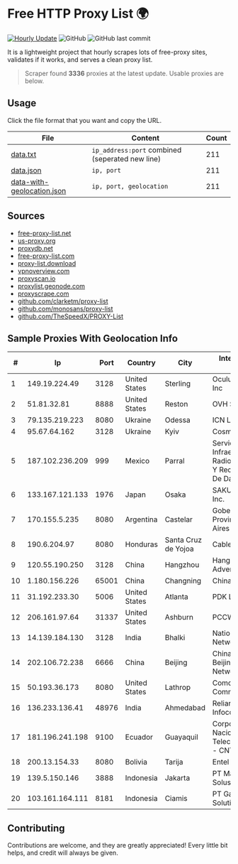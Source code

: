 
# Free HTTP Proxy List 🌍

[![Hourly Update](https://github.com/mertguvencli/http-proxy-list/actions/workflows/main.yml/badge.svg?branch=main)](https://github.com/mertguvencli/http-proxy-list/actions/workflows/main.yml)
![GitHub](https://img.shields.io/github/license/mertguvencli/http-proxy-list)
![GitHub last commit](https://img.shields.io/github/last-commit/mertguvencli/http-proxy-list)

It is a lightweight project that hourly scrapes lots of free-proxy sites, validates if it works, and serves a clean proxy list.


> Scraper found **3336** proxies at the latest update. Usable proxies are below.

## Usage

Click the file format that you want and copy the URL.


|File|Content|Count|
|----|-------|-----|
|[data.txt](https://raw.githubusercontent.com/mertguvencli/http-proxy-list/main/proxy-list/data.txt)|`ip_address:port` combined (seperated new line)|211|
|[data.json](https://raw.githubusercontent.com/mertguvencli/http-proxy-list/main/proxy-list/data.json)|`ip, port`|211|
|[data-with-geolocation.json](https://raw.githubusercontent.com/mertguvencli/http-proxy-list/main/proxy-list/data-with-geolocation.json)|`ip, port, geolocation`|211|

## Sources

* [free-proxy-list.net](https://free-proxy-list.net)
* [us-proxy.org](https://www.us-proxy.org)
* [proxydb.net](http://proxydb.net)
* [free-proxy-list.com](https://free-proxy-list.com/?page=&port=&type%5B%5D=http&type%5B%5D=https&up_time=0&search=Search)
* [proxy-list.download](https://www.proxy-list.download/HTTP)
* [vpnoverview.com](https://vpnoverview.com/privacy/anonymous-browsing/free-proxy-servers)
* [proxyscan.io](https://www.proxyscan.io)
* [proxylist.geonode.com](https://proxylist.geonode.com/api/proxy-list?limit=300&page=1&sort_by=lastChecked&sort_type=desc&protocols=http,https)
* [proxyscrape.com](https://api.proxyscrape.com/v2/?request=displayproxies&protocol=http&timeout=10000&country=all&ssl=all&anonymity=all)
* [github.com/clarketm/proxy-list](https://raw.githubusercontent.com/clarketm/proxy-list/master/proxy-list-raw.txt)
* [github.com/monosans/proxy-list](https://raw.githubusercontent.com/monosans/proxy-list/main/proxies/http.txt)
* [github.com/TheSpeedX/PROXY-List](https://raw.githubusercontent.com/TheSpeedX/PROXY-List/master/http.txt)


## Sample Proxies With Geolocation Info

|#|Ip|Port|Country|City|Internet Service Provider|
|-|--|----|-------|----|-------------------------|
|1|149.19.224.49|3128|United States|Sterling|Oculus Networks Inc|
|2|51.81.32.81|8888|United States|Reston|OVH SAS|
|3|79.135.219.223|8080|Ukraine|Odessa|ICN Ltd.|
|4|95.67.64.162|3128|Ukraine|Kyiv|Cosmonova|
|5|187.102.236.209|999|Mexico|Parral|Servicios De Infraestructura De Radiocomunicacion Y Redes Privadas De Datos HYP|
|6|133.167.121.133|1976|Japan|Osaka|SAKURA Internet Inc.|
|7|170.155.5.235|8080|Argentina|Castelar|Gobernacion de la Provincia de Buenos Aires|
|8|190.6.204.97|8080|Honduras|Santa Cruz de Yojoa|Cablecolor S.A.|
|9|120.55.190.250|3128|China|Hangzhou|Hangzhou Alibaba Advertising Co|
|10|1.180.156.226|65001|China|Changning|Chinanet|
|11|31.192.233.30|5006|United States|Atlanta|PDK LLC|
|12|206.161.97.64|31337|United States|Ashburn|PCCW Global, Inc.|
|13|14.139.184.130|3128|India|Bhalki|National Knowledge Network|
|14|202.106.72.238|6666|China|Beijing|China Unicom Beijing Province Network|
|15|50.193.36.173|8080|United States|Lathrop|Comcast Cable Communications|
|16|136.233.136.41|48976|India|Ahmedabad|Reliance Jio Infocomm Limited|
|17|181.196.241.198|9100|Ecuador|Guayaquil|Corporacion Nacional De Telecomunicaciones - CNT EP|
|18|200.13.154.33|8080|Bolivia|Tarija|Entel S.A. - EntelNet|
|19|139.5.150.146|3888|Indonesia|Jakarta|PT Maxindo Mitra Solusi|
|20|103.161.164.111|8181|Indonesia|Ciamis|PT Galuh Multidata Solution|



## Contributing

Contributions are welcome, and they are greatly appreciated! Every
little bit helps, and credit will always be given.

